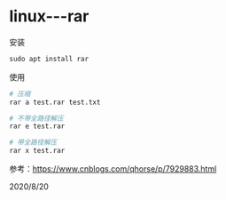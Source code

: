# linux---rar

安装  
```r
sudo apt install rar
```

使用  
```r
# 压缩
rar a test.rar test.txt

# 不带全路径解压
rar e test.rar

# 带全路径解压
rar x test.rar
```

参考：https://www.cnblogs.com/qhorse/p/7929883.html  


2020/8/20  
